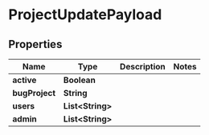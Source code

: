 
# ProjectUpdatePayload

## Properties
Name | Type | Description | Notes
------------ | ------------- | ------------- | -------------
**active** | **Boolean** |  | 
**bugProject** | **String** |  | 
**users** | **List&lt;String&gt;** |  | 
**admin** | **List&lt;String&gt;** |  | 



